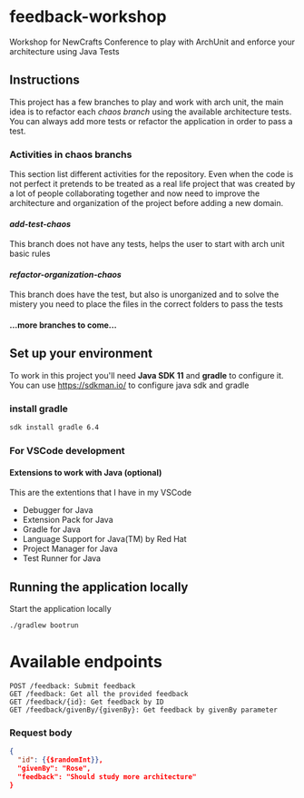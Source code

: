 # feedback-workshop
Workshop for NewCrafts Conference to play with ArchUnit and enforce your architecture using Java Tests

## Instructions

This project has a few branches to play and work with arch unit, the main idea is to refactor each *chaos branch* using the available architecture tests. You can always add more tests or refactor the application in order to pass a test.

### Activities in chaos branchs

This section list different activities for the repository. Even when the code is not perfect it pretends to be treated as a real life project that was created by a lot of people collaborating together and now need to improve the architecture and organization of the project before adding a new domain.
#### *add-test-chaos*

This branch does not have any tests, helps the user to start with arch unit basic rules

#### *refactor-organization-chaos*

This branch does have the test, but also is unorganized and to solve the mistery you need to place the files in the correct folders to pass the tests

#### ...more branches to come...


## Set up your environment
To work in this project you'll need **Java SDK 11** and **gradle** to configure it.
You can use https://sdkman.io/ to configure java sdk and gradle

### install gradle
```bash
sdk install gradle 6.4
```

### For VSCode development
#### Extensions to work with Java (optional)

This are the extentions that I have in my VSCode

- Debugger for Java
- Extension Pack for Java
- Gradle for Java
- Language Support for Java(TM) by Red Hat
- Project Manager for Java
- Test Runner for Java

## Running the application locally
Start the application locally

```bash
./gradlew bootrun
```

# Available endpoints 
```
POST /feedback: Submit feedback
GET /feedback: Get all the provided feedback
GET /feedback/{id}: Get feedback by ID
GET /feedback/givenBy/{givenBy}: Get feedback by givenBy parameter
```

### Request body
```json
{
  "id": {{$randomInt}},
  "givenBy": "Rose",
  "feedback": "Should study more architecture"
}
```